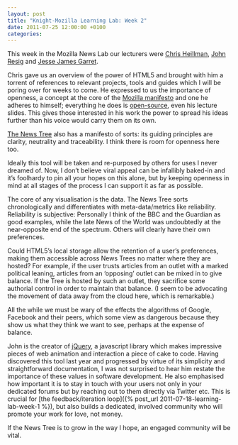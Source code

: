 ```yaml
---
layout: post
title: "Knight-Mozilla Learning Lab: Week 2"
date: 2011-07-25 12:00:00 +0100
categories: 
---
```

		
This week in the Mozilla News Lab our lecturers were [Chris Heillman](https://twitter.com/codepo8), [John Resig](http://ejohn.org/) and [Jesse James Garret](http://blog.jjg.net/).

Chris gave us an overview of the power of HTML5 and brought with him a torrent of references to relevant projects, tools and guides which I will be poring over for weeks to come. He expressed to us the importance of openness, a concept at the core of the [Mozilla manifesto](http://www.mozilla.org/about/manifesto) and one he adheres to himself; everything he does is [open-source](http://en.wikipedia.org/wiki/Open_source), even his lecture slides. This gives those interested in his work the power to spread his ideas further than his voice would carry them on its own.

[The News Tree](https://www.drumbeat.org/en-US/challenges/beyond-comment-threads/submission/328/) also has a manifesto of sorts: its guiding principles are clarity, neutrality and traceability. I think there is room for openness here too.

Ideally this tool will be taken and re-purposed by others for uses I never dreamed of. Now, I don’t believe viral appeal can be infallibly baked-in and it’s foolhardy to pin all your hopes on this alone, but by keeping openness in mind at all stages of the process I can support it as far as possible.

The core of any visualisation is the data. The News Tree sorts chronologically and differentiates with meta-data/metrics like reliability. Reliability is subjective: Personally I think of the BBC and the Guardian as good examples, while the late News of the World was undoubtedly at the near-opposite end of the spectrum. Others will clearly have their own preferences.

Could HTML5’s local storage allow the retention of a user’s preferences, making them accessible across News Trees no matter where they are hosted? For example, if the user trusts articles from an outlet with a marked political leaning, articles from an ‘opposing’ outlet can be mixed in to give balance. If the Tree is hosted by such an outlet, they sacrifice some authorial control in order to maintain that balance. (I seem to be advocating the movement of data away from the cloud here, which is remarkable.)

All the while we must be wary of the effects the algorithms of Google, Facebook and their peers, which some view as dangerous because they show us what they think we want to see, perhaps at the expense of balance.

John is the creator of [jQuery](http://jquery.com/), a javascript library which makes impressive pieces of web animation and interaction a piece of cake to code. Having discovered this tool last year and progressed by virtue of its simplicity and straightforward documentation, I was not surprised to hear him restate the importance of these values in software development. He also emphasised how important it is to stay in touch with your users not only in your dedicated forums but by reaching out to them directly via Twitter etc. This is crucial for [the feedback/iteration loop]({% post_url 2011-07-18-learning-lab-week-1 %}), but also builds a dedicated, involved community who will promote your work for love, not money.

If the News Tree is to grow in the way I hope, an engaged community will be vital.